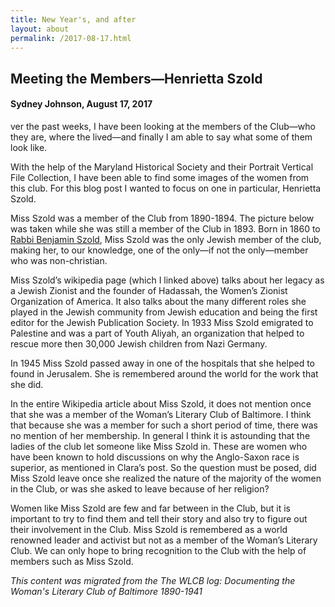 ```yaml
---
title: New Year's, and after
layout: about
permalink: /2017-08-17.html
---
```


## Meeting the Members—Henrietta Szold
#### Sydney Johnson, August 17, 2017

ver the past weeks, I have been looking at the members of the Club—who they are, where the lived—and finally I am able to say what some of them look like.

With the help of the Maryland Historical Society and their Portrait Vertical File Collection,  I have been able to find some images of the women from this club. For this blog post I wanted to focus on one in particular, Henrietta Szold.

Miss Szold was a member of the Club from 1890-1894. The picture below was taken while she was still a member of the Club in 1893. Born in 1860 to [Rabbi Benjamin Szold](https://en.wikipedia.org/wiki/Henrietta_Szold), Miss Szold was the only Jewish member of the club, making her, to our knowledge, one of the only—if not the only—member who was non-christian.

Miss Szold’s wikipedia page (which I linked above) talks about her legacy as a Jewish Zionist and the founder of Hadassah, the Women’s Zionist Organization of America. It also talks about the many different roles she played in the Jewish community from Jewish education and being the first editor for the Jewish Publication Society. In 1933 Miss Szold emigrated to Palestine and was a part of Youth Aliyah, an organization that helped to rescue more then 30,000 Jewish children from Nazi Germany.

In 1945 Miss Szold passed away in one of the hospitals that she helped to found in Jerusalem. She is remembered around the world for the work that she did.

In the entire Wikipedia article about Miss Szold, it does not mention once that she was a member of the Woman’s Literary Club of Baltimore. I think that because she was a member for such a short period of time, there was no mention of her membership. In general I think it is astounding that the ladies of the club let someone like Miss Szold in. These are women who have been known to hold discussions on why the Anglo-Saxon race is superior, as mentioned in Clara’s post. So the question must be posed, did Miss Szold leave once she realized the nature of the majority of the women in the Club, or was she asked to leave because of her religion?

Women like Miss Szold are few and far between in the Club, but it is important to try to find them and tell their story and also try to figure out their involvement in the Club. Miss Szold is remembered as a world renowned leader and activist but not as a member of the Woman’s Literary Club. We can only hope to bring recognition to the Club with the help of members such as Miss Szold.

*This content was migrated from the The WLCB log: Documenting the Woman's Literary Club of Baltimore 1890-1941*